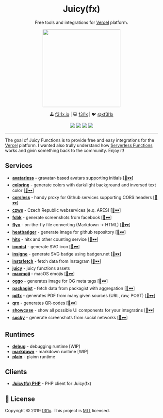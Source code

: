 <h1 align=center>Juicy(fx)</h1>

<p align=center>
Free tools and integrations for <a href="https://vercel.com">Vercel</a> platform.
</p>

<p align=center>
	<img src="https://github.com/juicyfx/juicy/blob/master/services/juicy/logo.png" width="256">
</p>

<p align=center>
🕹 <a href="https://f3l1x.io">f3l1x.io</a> | 💻 <a href="https://github.com/f3l1x">f3l1x</a> | 🐦 <a href="https://twitter.com/xf3l1x">@xf3l1x</a>
</p>

<p align=center>
	<a href="https://github.com/juicyfx/juicy/actions"><img src="https://badgen.net/github/checks/juicyfx/juicy"></a>
	<a href="https://github.com/juicyfx/juicy"><img src="https://badgen.net/github/license/juicyfx/juicy"></a>
	<a href="https://bit.ly/f3l1xdis"><img src="https://badgen.net/badge/support/discussions/yellow"></a>
	<a href="http://bit.ly/f3l1xsponsor"><img src="https://badgen.net/badge/sponsor/donations/F96854"></a>
</p>

------

The goal of Juicy Functions is to provide free and easy integrations for the [Vercel](https://vercel.com) platform.
I wanted also trully understand how [Serverless Functions](https://vercel.com/docs/v2/serverless-functions/introduction) works
and givin something back to the community. Enjoy it!

## Services

- [**avatarless**](services/avatarless) - gravatar-based avatars supporting initials [[👀🕶](https://avatarless.now.sh)]
- [**coloring**](services/coloring) - generate colors with dark/light background and inversed text color [[👀🕶](https://coloring.now.sh)]
- [**corsless**](services/corsless) - handy proxy for Github services supporting CORS headers [[👀🕶](https://corsless.vercel.app)]
- [**czws**](services/czws) - Czech Republic webservices (e.q. ARES) [[👀🕶](https://czws.vercel.app)]
- [**fcbk**](services/fcbk) - generate screenshots from facebook [[👀🕶](https://fcbk.vercel.app)]
- [**flyx**](services/flyx) - on-the-fly file converting (Markdown -> HTML) [[👀🕶](https://flyx.vercel.app)]
- [**heatbadger**](services/heatbadger) - generate image for github repository [[👀🕶](https://heatbadger.now.sh)]
- [**hitx**](services/hitx) - hitx and other counting service [[👀🕶](https://hitx.vercel.app)]
- [**iconist**](services/iconist) - generate SVG icon [[👀🕶](https://obr.now.sh)]
- [**insigne**](services/insigne) - generate SVG badge using badgen.net [[👀🕶](https://label.now.sh)]
- [**instafetch**](services/instafetch) - fetch data from Instagram [[👀🕶](https://instafetch.vercel.app)]
- [**juicy**](services/juicy) - juicy functions assets
- [**macmoji**](services/macmoji) - macOS emojis [[👀🕶](https://macmoji.vercel.app)]
- [**oggo**](services/oggo) - generates image for OG meta tags [[👀🕶](https://oggo.vercel.app)]
- [**packagist**](services/packagist) - fetch data from packagist with aggregation [[👀🕶](https://packagist.vercel.app)]
- [**pdfx**](services/pdfx) - generates PDF from many given sources (URL, raw, POST) [[👀🕶](https://pdfx.vercel.app)]
- [**qrx**](services/qrx) - generates QR-codes [[👀🕶](https://qrx.vercel.app)]
- [**showcase**](services/showcase) - show all possible UI components for your integratins [[👀🕶](https://vercel.com/integrations/showcase)]
- [**socky**](services/socky) - generate screenshots from social networks [[👀🕶](https://socky.vercel.app)]

## Runtimes

- [**debug**](services/debug) - debugging runtime [WIP]
- [**markdown**](services/md) - markdown runtime [WIP]
- [**plain**](services/plain) - plainn runtime

## Clients

- [**Juicy(fx) PHP**](https://github.com/juicyfx/juicyphp) - PHP client for Juicy(fx)

## 📝 License

Copyright © 2019 [f3l1x](https://github.com/f3l1x).
This project is [MIT](LICENSE) licensed.
